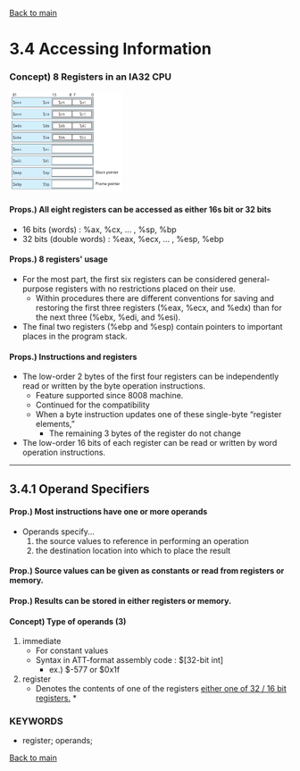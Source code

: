 [Back to main](https://github.com/JoonHyeok-hozy-Kim/computer_systems_study#readme)

# 3.4 Accessing Information

### Concept) 8 Registers in an IA32 CPU   
<p align="left">
  <img src="https://github.com/JoonHyeok-hozy-Kim/computer_systems_study/blob/main/contents/ch_03/images/03_04_01_registers_in_ia32_cpu.png" width="40%">
</p>


#### Props.) All eight registers can be accessed as either 16s bit or 32 bits
* 16 bits (words) : %ax, %cx, ... , %sp, %bp
* 32 bits (double words) : %eax, %ecx, ... , %esp, %ebp


#### Props.) 8 registers' usage
* For the most part, the first six registers can be considered general-purpose registers with no restrictions placed on their use.
  * Within procedures there are different conventions for saving and restoring the first three registers (%eax, %ecx, and %edx) than for the next three (%ebx, %edi, and %esi).
* The final two registers (%ebp and %esp) contain pointers to important places in the program stack.


#### Props.) Instructions and registers
* The low-order 2 bytes of the first four registers can be independently read or written by the byte operation instructions.
  * Feature supported since 8008 machine.
  * Continued for the compatibility
  * When a byte instruction updates one of these single-byte “register elements,” 
    * The remaining 3 bytes of the register do not change
* The low-order 16 bits of each register can be read or written by word operation instructions.


---

## 3.4.1 Operand Specifiers

#### Prop.) Most instructions have one or more operands
* Operands specify...
  1. the source values to reference in performing an operation
  2. the destination location into which to place the result

#### Prop.) Source values can be given as constants or read from registers or memory.
#### Prop.) Results can be stored in either registers or memory.

#### Concept) Type of operands (3)
1. immediate
   * For constant values
   * Syntax in ATT-format assembly code : $[32-bit int]
     * ex.) $-577 or $0x1f
2. register
   * Denotes the contents of one of the registers [either one of 32 / 16 bit registers.]()
     * 



### KEYWORDS
* register; operands;


[Back to main](https://github.com/JoonHyeok-hozy-Kim/computer_systems_study#readme)